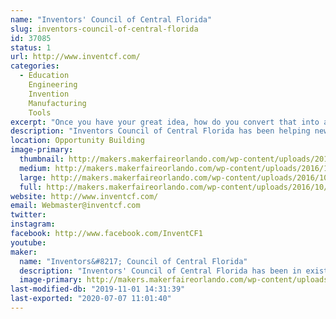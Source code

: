 ```yaml
---
name: "Inventors' Council of Central Florida"
slug: inventors-council-of-central-florida
id: 37085
status: 1
url: http://www.inventcf.com/
categories:
  - Education
    Engineering
    Invention
    Manufacturing
    Tools
excerpt: "Once you have your great idea, how do you convert that into a product?  Inventors' Council of Central Florida offers free guidance to help you navigate the product development world.  Participate in market surveys which will define future products and WIN PRIZES.  Come to one of our meetings on the first Saturday of each month."
description: "Inventors Council of Central Florida has been helping new inventors for over 42 years.  Once you have your great idea, how do you convert that into a product?  ICCF offers free guidance to help you navigate the product development world.  Come to one of our meetings on the first Saturday of each month at FamiLAB in Longwood or the National Entrepreneur's Center in Orlando Fashion Square."
location: Opportunity Building
image-primary:
  thumbnail: http://makers.makerfaireorlando.com/wp-content/uploads/2016/10/ICCF-Poster-48x24-1.jpg
  medium: http://makers.makerfaireorlando.com/wp-content/uploads/2016/10/ICCF-Poster-48x24-1.jpg
  large: http://makers.makerfaireorlando.com/wp-content/uploads/2016/10/ICCF-Poster-48x24-1.jpg
  full: http://makers.makerfaireorlando.com/wp-content/uploads/2016/10/ICCF-Poster-48x24-1.jpg
website: http://www.inventcf.com/
email: Webmaster@inventcf.com
twitter: 
instagram: 
facebook: http://www.facebook.com/InventCF1
youtube: 
maker:
  name: "Inventors&#8217; Council of Central Florida"
  description: "Inventors' Council of Central Florida has been in existence for over 40 years.  We offer free information and support to inventors of all ages to help them determine the next step in the development of their ideas."
  image-primary: http://makers.makerfaireorlando.com/wp-content/uploads/2015/05/20140914-023-OMF-ICCF-S.jpg
last-modified-db: "2019-11-01 14:31:39"
last-exported: "2020-07-07 11:01:40"
---
```

